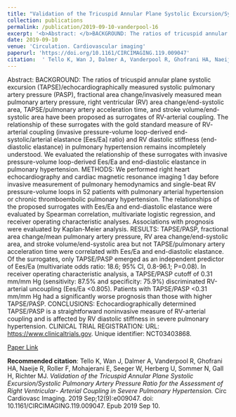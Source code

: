 ```yaml
--- 
title: "Validation of the Tricuspid Annular Plane Systolic Excursion/Systolic Pulmonary Artery Pressure Ratio for the Assessment of Right Ventricular- Arterial Coupling in Severe Pulmonary Hypertension." 
collection: publications 
permalink: /publication/2019-09-10-vanderpool-16 
excerpt: '<b>Abstract: </b>BACKGROUND: The ratios of tricuspid annular plane systolic excursion (TAPSE)/echocardiographically measured systolic pulmonary artery pressure (PASP), fractional area change/invasively measured mean pulmonary artery pressure, right ventricular (RV) area change/end-systolic area, TAPSE/pulmonary artery acceleration time, and stroke volume/end-systolic area have [...]' 
date: 2019-09-10 
venue: 'Circulation. Cardiovascular imaging' 
paperurl: 'https://doi.org/10.1161/CIRCIMAGING.119.009047' 
citation:  ' Tello K, Wan J, Dalmer A, Vanderpool R, Ghofrani HA, Naeije R, Roller F, Mohajerani E, Seeger W, Herberg U, Sommer N, Gall H, Richter MJ. <i>Validation of the Tricuspid Annular Plane Systolic Excursion/Systolic Pulmonary Artery Pressure Ratio for the Assessment of Right Ventricular- Arterial Coupling in Severe Pulmonary Hypertension.</i> Circ Cardiovasc Imaging. 2019 Sep;12(9):e009047. doi: 10.1161/CIRCIMAGING.119.009047. Epub 2019 Sep 10.' 
--- 
```

Abstract:  BACKGROUND: The ratios of tricuspid annular plane systolic excursion (TAPSE)/echocardiographically measured systolic pulmonary artery pressure (PASP), fractional area change/invasively measured mean pulmonary artery pressure, right ventricular (RV) area change/end-systolic area, TAPSE/pulmonary artery acceleration time, and stroke volume/end-systolic area have been proposed as surrogates of RV-arterial coupling. The relationship of these surrogates with the gold standard measure of RV- arterial coupling (invasive pressure-volume loop-derived end- systolic/arterial elastance [Ees/Ea] ratio) and RV diastolic stiffness (end-diastolic elastance) in pulmonary hypertension remains incompletely understood. We evaluated the relationship of these surrogates with invasive pressure-volume loop-derived Ees/Ea and end-diastolic elastance in pulmonary hypertension. METHODS: We performed right heart echocardiography and cardiac magnetic resonance imaging 1 day before invasive measurement of pulmonary hemodynamics and single-beat RV pressure-volume loops in 52 patients with pulmonary arterial hypertension or chronic thromboembolic pulmonary hypertension. The relationships of the proposed surrogates with Ees/Ea and end-diastolic elastance were evaluated by Spearman correlation, multivariate logistic regression, and receiver operating characteristic analyses. Associations with prognosis were evaluated by Kaplan-Meier analysis. RESULTS: TAPSE/PASP, fractional area change/mean pulmonary artery pressure, RV area change/end-systolic area, and stroke volume/end-systolic area but not TAPSE/pulmonary artery acceleration time were correlated with Ees/Ea and end-diastolic elastance. Of the surrogates, only TAPSE/PASP emerged as an independent predictor of Ees/Ea (multivariate odds ratio: 18.6; 95% CI, 0.8-96.1; P=0.08). In receiver operating characteristic analysis, a TAPSE/PASP cutoff of 0.31 mm/mm Hg (sensitivity: 87.5% and specificity: 75.9%) discriminated RV-arterial uncoupling (Ees/Ea <0.805). Patients with TAPSE/PASP <0.31 mm/mm Hg had a significantly worse prognosis than those with higher TAPSE/PASP. CONCLUSIONS: Echocardiographically determined TAPSE/PASP is a straightforward noninvasive measure of RV-arterial coupling and is affected by RV diastolic stiffness in severe pulmonary hypertension. CLINICAL TRIAL REGISTRATION: URL: https://www.clinicaltrials.gov. Unique identifier: NCT03403868.  
 
[Paper Link](https://doi.org/10.1161/CIRCIMAGING.119.009047) 
 
<b>Recommended citation</b>:  Tello K, Wan J, Dalmer A, Vanderpool R, Ghofrani HA, Naeije R, Roller F, Mohajerani E, Seeger W, Herberg U, Sommer N, Gall H, Richter MJ. <i>Validation of the Tricuspid Annular Plane Systolic Excursion/Systolic Pulmonary Artery Pressure Ratio for the Assessment of Right Ventricular- Arterial Coupling in Severe Pulmonary Hypertension.</i> Circ Cardiovasc Imaging. 2019 Sep;12(9):e009047. doi: 10.1161/CIRCIMAGING.119.009047. Epub 2019 Sep 10. 
